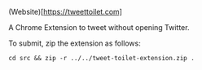 (Website)[https://tweettoilet.com]

A Chrome Extension to tweet without opening Twitter.

To submit, zip the extension as follows:
```
cd src && zip -r ../../tweet-toilet-extension.zip .
```
